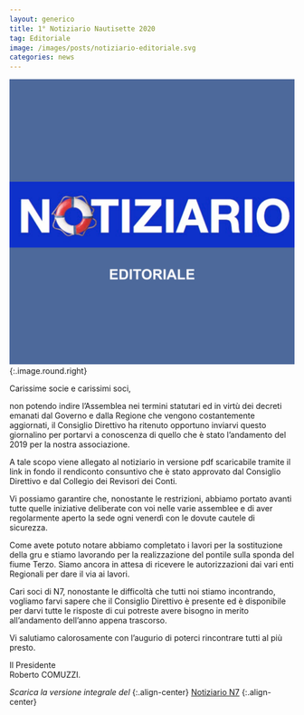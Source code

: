 ```yaml
---
layout: generico
title: 1° Notiziario Nautisette 2020
tag: Editoriale
image: /images/posts/notiziario-editoriale.svg
categories: news
---
```


![](/images/posts/notiziario-editoriale.svg){:.image.round.right}

Carissime socie e carissimi soci,

non potendo indire l’Assemblea nei termini statutari ed in virtù dei decreti emanati dal Governo e dalla Regione che vengono costantemente aggiornati, il Consiglio Direttivo ha ritenuto opportuno inviarvi questo giornalino per portarvi a conoscenza di quello che è stato l’andamento del 2019 per la nostra associazione.

A tale scopo viene allegato al notiziario in versione pdf scaricabile tramite il link in fondo il rendiconto consuntivo che è stato approvato dal Consiglio Direttivo e dal Collegio dei Revisori dei Conti.

Vi possiamo garantire che, nonostante le restrizioni, abbiamo portato avanti tutte quelle iniziative deliberate con voi nelle varie assemblee e di aver regolarmente aperto la sede ogni venerdì con le dovute cautele di sicurezza.

Come avete potuto notare abbiamo completato i lavori per la sostituzione della gru e stiamo lavorando per la realizzazione del pontile sulla sponda del fiume Terzo. Siamo ancora in attesa di ricevere le autorizzazioni dai vari enti Regionali per dare il via ai lavori.

Cari soci di N7, nonostante le difficoltà che tutti noi stiamo incontrando, vogliamo farvi sapere che il Consiglio Direttivo è presente ed è disponibile per darvi tutte le risposte di cui potreste avere bisogno in merito all’andamento dell’anno appena trascorso.

Vi salutiamo calorosamente con l’augurio di poterci rincontrare tutti al più presto.

Il Presidente<br>Roberto COMUZZI.

_Scarica la versione integrale del_
{:.align-center}
<a href="/download/archivioN7/NotiziarioN7-2011-1.pdf" target="_blank" class="button small icon fa-download">Notiziario N7</a>
{:.align-center}
